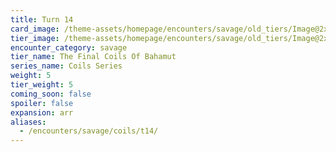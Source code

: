 ```yaml
---
title: Turn 14
card_image: /theme-assets/homepage/encounters/savage/old_tiers/Image@2x.png
tier_image: /theme-assets/homepage/encounters/savage/old_tiers/Image@2x.png
encounter_category: savage
tier_name: The Final Coils Of Bahamut
series_name: Coils Series
weight: 5
tier_weight: 5
coming_soon: false
spoiler: false
expansion: arr
aliases:
  - /encounters/savage/coils/t14/
---
```

